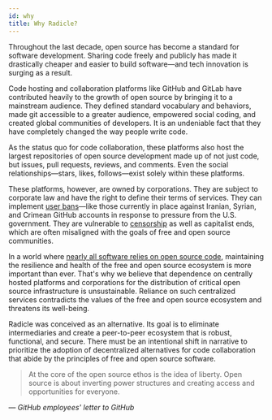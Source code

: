 ```yaml
---
id: why
title: Why Radicle?
---
```


Throughout the last decade, open source has become a standard for software development. Sharing code freely and publicly has made it drastically cheaper and easier to build software—and tech innovation is surging as a result.

Code hosting and collaboration platforms like GitHub and GitLab have contributed heavily to the growth of open source by bringing it to a mainstream audience. They defined standard vocabulary and behaviors, made git accessible to a greater audience, empowered social coding, and created global communities of developers. It is an undeniable fact that they have completely changed the way people write code.

As the status quo for code collaboration, these platforms also host the largest repositories of open source development made up of not just code, but issues, pull requests, reviews, and comments. Even the social relationships—stars, likes, follows—exist solely within these platforms.

These platforms, however, are owned by corporations. They are subject to corporate law and have the right to define their terms of services. They can implement [user bans](https://techcrunch.com/2019/07/29/github-ban-sanctioned-countries/)—like those currently in place against Iranian, Syrian, and Crimean GitHub accounts in response to pressure from the U.S. government. They are vulnerable to [censorship](https://techcrunch.com/2019/10/30/github-removes-tsunami-democratics-apk-after-a-takedown-order-from-spain/) as well as capitalist ends, which are often misaligned with the goals of free and open source communities.

In a world where [nearly all software relies on open source code](https://www.fordfoundation.org/media/2976/roads-and-bridges-the-unseen-labor-behind-our-digital-infrastructure.pdf), maintaining the resilience and health of the free and open source ecosystem is more important than ever. That's why we believe that dependence on centrally hosted platforms and corporations for the distribution of critical open source infrastructure is unsustainable. Reliance on such centralized services contradicts the values of the free and open source ecosystem and threatens its well-being.

Radicle was conceived as an alternative. Its goal is to eliminate intermediaries and create a peer-to-peer ecosystem that is robust, functional, and secure. There must be an intentional shift in narrative to prioritize the adoption of decentralized alternatives for code collaboration that abide by the principles of free and open source software.

> At the core of the open source ethos is the idea of liberty. Open source is about inverting power structures and creating access and opportunities for everyone.

*— GitHub employees' letter to GitHub*